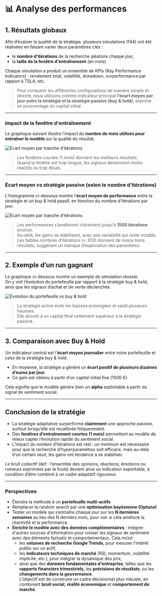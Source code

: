 # 📊 Analyse des performances

## 1. Résultats globaux

Afin d’évaluer la qualité de la stratégie, plusieurs simulations (144) ont été réalisées en faisant varier deux paramètres clés :
- le **nombre d'itérations** de la recherche aléatoire chaque jour,
- la **taille de la fenêtre d'entraînement** (en mois).

Chaque simulation a produit un ensemble de KPIs (Key Performance Indicators) : rendement total, volatilité, drawdown, surperformance par rapport à TSLA, etc.

> Pour comparer les différentes configurations de manière simple et directe, nous utilisons comme indicateur principal **l’écart moyen par jour entre la stratégie et la stratégie passive (buy & hold)**, exprimé en pourcentage du capital initial.


---

### Impact de la fenêtre d'entraînement

Le graphique suivant illustre l’impact du **nombre de mois utilisés pour entraîner le modèle** sur la qualité du résultat.

![Écart moyen par tranche d’itérations](Ecart_moyen_par_mois.png)

> Les fenêtres courtes (1 mois) donnent les meilleurs résultats.  
Quand la fenêtre est trop longue, les signaux deviennent moins réactifs ou trop dilués.

---

### Écart moyen vs stratégie passive (selon le nombre d’itérations)

L’histogramme ci-dessous montre l'**écart moyen de performance** entre la stratégie et un buy & hold passif, en fonction du nombre d'itérations par jour.

![Écart moyen par tranche d’itérations](ecart_moyen_evolution.png)

> Les performances s’améliorent clairement jusqu’à **1500 itérations** environ.  
> Au-delà, les gains se stabilisent, avec une variabilité qui reste notable.  
> Les faibles nombres d’itérations (< 300) donnent de moins bons résultats, suggérant un manque d’exploration des paramètres.

---

## 2. Exemple d’un run gagnant

Le graphique ci-dessous montre un exemple de simulation réussie.  
On y voit l’évolution du portefeuille par rapport à la stratégie buy & hold, ainsi que les signaux d’achat et de vente déclenchés.

![Évolution du portefeuille vs buy & hold](Prix_fermeture_valeur_portefeuille.png)

> La stratégie active évite les baisses prolongées et saisit plusieurs hausses.  
Elle aboutit à un capital final nettement supérieur à la stratégie passive.

---

## 3. Comparaison avec Buy & Hold

Un indicateur central est l’**écart moyen journalier** entre notre portefeuille et celui de la stratégie buy & hold.

- En moyenne, la stratégie a généré un **écart positif de plusieurs dizaines d’euros par jour**.
- Ce gain est obtenu à partir d’un capital initial fixe (1000 €).

Cela signifie que le modèle génère bien un **alpha** exploitable à partir du signal de sentiment social.

---

## Conclusion de la stratégie

- La stratégie adaptative surperforme **clairement** une approche passive, surtout lorsqu’elle est recalibrée fréquemment.
- Des **fenêtres d’entraînement courtes (1 mois)** permettent au modèle de mieux capter l’évolution rapide du sentiment social.
- L’impact du nombre d’itérations est réel : un minimum est nécessaire pour que la recherche d’hyperparamètres soit efficace, mais au-delà d’un certain seuil, les gains ont tendance à se stabiliser.

Le bruit collectif (def : l’ensemble des opinions, réactions, émotions ou rumeurs exprimées par la foule) devient ainsi un indicateur exploitable, à condition d’être combiné à un cadre adaptatif rigoureux.

---

### Perspectives

- Étendre la méthode à un **portefeuille multi-actifs**
- Remplacer la random search par une **optimisation bayésienne (Optuna)**
- Tester un modèle qui s’entraîne chaque jour sur les **N dernières semaines** au lieu des N derniers mois, pour voir si cela améliore la réactivité et la performance.
- **Enrichir le modèle avec des données complémentaires** : intégrer d'autres sources d'information pour croiser les signaux de sentiment avec des éléments factuels et comportementaux. Cela inclut :
  - les **volumes de recherche Google Trends**, pour mesurer l'intérêt public sur un actif,
  - les **indicateurs techniques de marché** (RSI, momentum, volatilité implicite, etc.), pour intégrer la dynamique des prix,
  - ainsi que des **données fondamentales d'entreprise**, telles que les **rapports financiers trimestriels**, les **prévisions de résultats**, ou les **changements dans la gouvernance**.  
  L’objectif est de construire un cadre décisionnel plus robuste, en combinant **bruit social**, **réalité économique** et **comportement de marché**.
